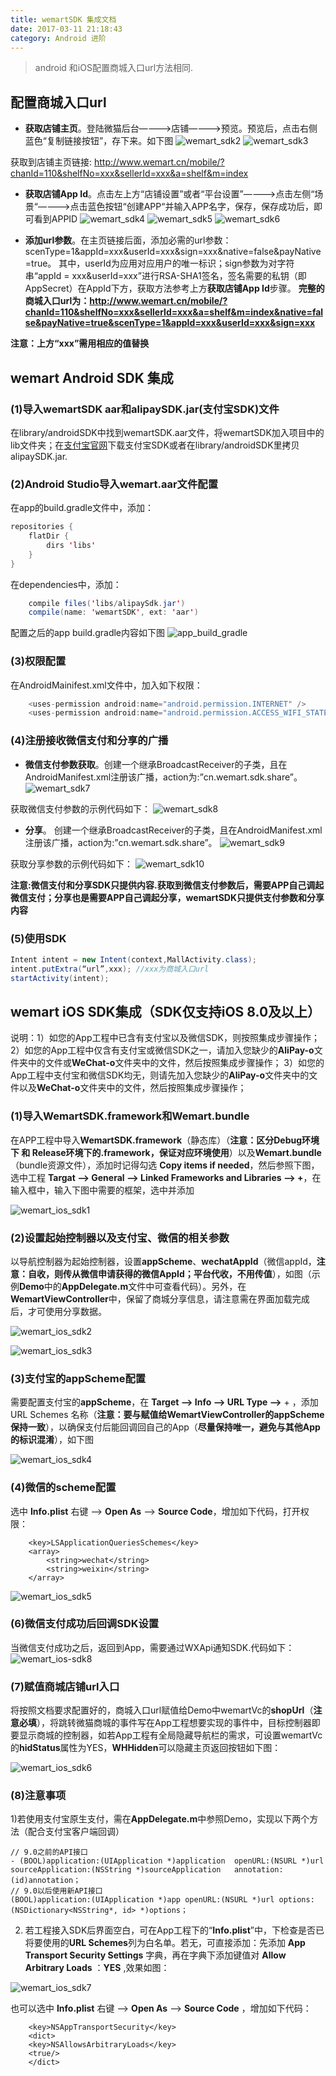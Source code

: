 ```yaml
---
title: wemartSDK 集成文档
date: 2017-03-11 21:18:43
category: Android 进阶
---
```

> android 和iOS配置商城入口url方法相同.

## 配置商城入口url
- **获取店铺主页**。登陆微猫后台————>店铺————>预览。预览后，点击右侧蓝色“复制链接按钮”，存下来。如下图
![wemart_sdk2](/uploads/wemart_sdk1.png)
![wemart_sdk3](/uploads/wemart_sdk3.png)

获取到店铺主页链接: http://www.wemart.cn/mobile/?chanId=110&shelfNo=xxx&sellerId=xxx&a=shelf&m=index

- **获取店铺App Id**。点击左上方“店铺设置”或者“平台设置”————>点击左侧“场景“————>点击蓝色按钮“创建APP“并输入APP名字，保存，保存成功后，即可看到APPID
![wemart_sdk4](/uploads/wemart_sdk4.png)
![wemart_sdk5](/uploads/wemart_sdk5.png)
![wemart_sdk6](/uploads/wemart_sdk6.png)

- **添加url参数**。在主页链接后面，添加必需的url参数：scenType=1&appId=xxx&userId=xxx&sign=xxx&native=false&payNative=true。
其中，userId为应用对应用户的唯一标识；sign参数为对字符串“appId = xxx&userId=xxx”进行RSA-SHA1签名，签名需要的私钥（即AppSecret）在AppId下方，获取方法参考上方**获取店铺App Id**步骤。
**完整的商城入口url为：http://www.wemart.cn/mobile/?chanId=110&shelfNo=xxx&sellerId=xxx&a=shelf&m=index&native=false&payNative=true&scenType=1&appId=xxx&userId=xxx&sign=xxx**

**注意：上方“xxx”需用相应的值替换**

## wemart Android SDK 集成

### (1)导入wemartSDK aar和alipaySDK.jar(支付宝SDK)文件
在library/androidSDK中找到wemartSDK.aar文件，将wemartSDK加入项目中的lib文件夹；在[支付宝官网](https://doc.open.alipay.com/doc2/detail.htm?treeId=54&articleId=104509&docType=1)下载支付宝SDK或者在library/androidSDK里拷贝alipaySDK.jar.
### (2)Android Studio导入wemart.aar文件配置
在app的build.gradle文件中，添加：
```java
repositories {
    flatDir {
        dirs 'libs'
    }
}
```
在dependencies中，添加：
```java
    compile files('libs/alipaySdk.jar')
    compile(name: 'wemartSDK', ext: 'aar')
```
配置之后的app build.gradle内容如下图
![app_build_gradle](/uploads/wemart_build_gradle.png)

### (3)权限配置
在AndroidMainifest.xml文件中，加入如下权限：
```java
    <uses-permission android:name="android.permission.INTERNET" />
    <uses-permission android:name="android.permission.ACCESS_WIFI_STATE" />
```

### (4)注册接收**微信支付和分享的广播**
- **微信支付参数获取**。创建一个继承BroadcastReceiver的子类，且在AndroidManifest.xml注册该广播，action为:”cn.wemart.sdk.share”。
![wemart_sdk7](/uploads/wemart_sdk9.png)

获取微信支付参数的示例代码如下：
![wemart_sdk8](/uploads/wemart_sdk8.png)

- **分享**。 创建一个继承BroadcastReceiver的子类，且在AndroidManifest.xml注册该广播，action为:”cn.wemart.sdk.share”。
![wemart_sdk9](/uploads/wemart_sdk10.png)

获取分享参数的示例代码如下：
![wemart_sdk10](/uploads/wemart_sdk11.png)

**注意:微信支付和分享SDK只提供内容.获取到微信支付参数后，需要APP自己调起微信支付；分享也是需要APP自己调起分享，wemartSDK只提供支付参数和分享内容**

### (5)使用SDK
```java
Intent intent = new Intent(context,MallActivity.class);
intent.putExtra(“url”,xxx);	//xxx为商城入口url
startActivity(intent);
```

## wemart iOS SDK集成（SDK仅支持iOS 8.0及以上）
说明：1）如您的App工程中已含有支付宝以及微信SDK，则按照集成步骤操作；
 2）如您的App工程中仅含有支付宝或微信SDK之一，请加入您缺少的**AliPay-o**文件夹中的文件或**WeChat-o**文件夹中的文件，然后按照集成步骤操作；
 3）如您的App工程中支付宝和微信SDK均无，则请先加入您缺少的**AliPay-o**文件夹中的文件以及**WeChat-o**文件夹中的文件，然后按照集成步骤操作；
 
### (1)导入WemartSDK.framework和Wemart.bundle
 在APP工程中导入**WemartSDK.framework**（静态库）（**注意：区分Debug环境下 和 Release环境下的.framework，保证对应环境使用**）以及**Wemart.bundle**（bundle资源文件），添加时记得勾选 **Copy items if needed**，然后参照下图，选中工程 **Targat —> General —> Linked Frameworks and Libraries —>  +**，在输入框中，输入下图中需要的框架，选中并添加

![wemart_ios_sdk1](/uploads/wemart_ios_sdk1.png)

### (2)设置起始控制器以及支付宝、微信的相关参数
以导航控制器为起始控制器，设置**appScheme**、**wechatAppId**（微信appId，**注意：自收，则传从微信申请获得的微信AppId；平台代收，不用传值**），如图（示例**Demo**中的**AppDelegate.m**文件中可查看代码）。另外，在**WemartViewController**中，保留了商城分享信息，请注意需在界面加载完成后，才可使用分享数据。

![wemart_ios_sdk2](/uploads/wemart_ios_sdk2.png)

![wemart_ios_sdk3](/uploads/wemart_ios_sdk3.png)

### (3)支付宝的appScheme配置
需要配置支付宝的**appScheme**，在 **Target —> Info —> URL Type —>**  + ，添加URL Schemes 名称（**注意：要与赋值给WemartViewController的appScheme保持一致**），以确保支付后能回调回自己的App（**尽量保持唯一，避免与其他App的标识混淆**），如下图

![wemart_ios_sdk4](/uploads/wemart_ios_sdk4.png)

### (4)微信的scheme配置
选中 **Info.plist** 右键 —> **Open As** —> **Source Code**，增加如下代码，打开权限：
```objc
    <key>LSApplicationQueriesSchemes</key>
    <array>
        <string>wechat</string>
        <string>weixin</string>
    </array>
```

![wemart_ios_sdk5](/uploads/wemart_ios_sdk5.png)

### (6)微信支付成功后回调SDK设置
当微信支付成功之后，返回到App，需要通过WXApi通知SDK.代码如下：
![wemart_ios-sdk8](/uploads/wemart_ios-sdk8.png)

### (7)赋值商城店铺url入口
将按照文档要求配置好的，商城入口url赋值给Demo中wemartVc的**shopUrl**（**注意必填**），将跳转微猫商城的事件写在App工程想要实现的事件中，目标控制器即要显示商城的控制器，如若App工程有全局隐藏导航栏的需求，可设置wemartVc的**hidStatus**属性为YES，**WHHidden**可以隐藏主页返回按钮如下图：

![wemart_ios_sdk6](/uploads/wemart_ios_sdk6.png)


### (8)**注意事项**
1)若使用支付宝原生支付，需在**AppDelegate.m**中参照Demo，实现以下两个方法（配合支付宝客户端回调）

```objc
// 9.0之前的API接口
- (BOOL)application:(UIApplication *)application  openURL:(NSURL *)url  sourceApplication:(NSString *)sourceApplication   annotation:(id)annotation；
// 9.0以后使用新API接口
(BOOL)application:(UIApplication *)app openURL:(NSURL *)url options:(NSDictionary<NSString*, id> *)options；
```

2) 若工程接入SDK后界面空白，可在App工程下的“**Info.plist**”中，下检查是否已将要使用的**URL Schemes**列为白名单。若无，可直接添加：先添加 **App Transport Security Settings** 字典，再在字典下添加键值对 **Allow Arbitrary Loads** ：**YES** ,效果如图：

![wemart_ios_sdk7](/uploads/wemart_ios_sdk7.png)

也可以选中 **Info.plist** 右键 —> **Open As** —> **Source Code** ，增加如下代码：
```objc
    <key>NSAppTransportSecurity</key>
    <dict>
    <key>NSAllowsArbitraryLoads</key>
    <true/>
    </dict>
```